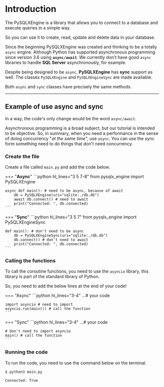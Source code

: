 # **Introduction**

The PySQLXEngine is a library that allows you to connect to a database and execute queries in a simple way.

So you can use it to create, read, update and delete data in your database.

Since the beginning PySQLXEngine was created and thinking to be a totally `async` engine. 
Although Python has supported asynchronous programming since version 3.6 using **`async/await`**.
We currently don't have good `async` libraries to handle **SQL Server** asynchronously, for example.

Despite being designed to be `async`, **PySQLXEngine** has **sync** support as well. The classes ``PySQLXEngine`` and ``PySQLXEngineSync`` are made available.

Both `async` and `sync` classes have precisely the same methods.

---

## **Example of use async and sync**

In a way, the code's only change would be the word `async/await`.

Asynchronous programming is a broad subject, but our tutorial is intended to be objective. So, in summary, 
when you need a performance in the sense of doing concurrency "*at the same time*", use `async`. 
You can use the sync form something need to do things that don't need concurrency.

### **Create the file**

Create a file called `main.py` and add the code below.


=== "**Async**"
    ```python hl_lines="3 5 7-8"
    from pysqlx_engine import PySQLXEngine

    async def main(): # need to be async, because of await
        db = PySQLXEngine(uri="sqlite:./db.db")
        await db.connect() # need to await
        print("Connected: ", db.connected)
    ```

=== "**Sync**"
    ```python hl_lines="3 5 7"
    from pysqlx_engine import PySQLXEngineSync

    def main(): # don't need to be async
        db = PySQLXEngineSync(uri="sqlite:./db.db")
        db.connect() # don't need to await
        print("Connected: ", db.connected)
    ```

### **Calling the functions**

To call the coroutine functions, you need to use the ``asyncio`` library, this library is part of the standard library of Python.

So, you need to add the below lines at the end of your code!


=== "Async"
    ```python hl_lines="3-4"
    ...# your code

    import asyncio # need to import 
    asyncio.run(main()) # call the function
    ```

=== "Sync"
    ```python hl_lines="3-4"
    ...# your code

    # don't need to import asyncio
    main() # call the function
    ```

### **Running the code**

To run the code, you need to use the command below on the terminal.

<div class="termy">

```console
$ python3 main.py

Connected: True

```
</div>